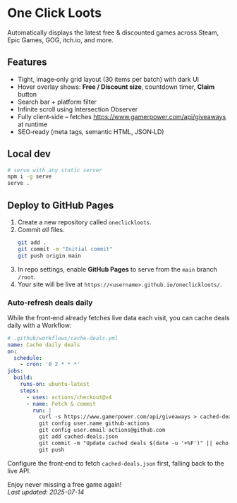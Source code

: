 # One Click Loots

Automatically displays the latest free & discounted games across Steam, Epic Games, GOG, itch.io, and more.

## Features
- Tight, image‑only grid layout (30 items per batch) with dark UI  
- Hover overlay shows: **Free / Discount size**, countdown timer, **Claim** button  
- Search bar + platform filter  
- Infinite scroll using Intersection Observer  
- Fully client‑side – fetches https://www.gamerpower.com/api/giveaways at runtime  
- SEO‑ready (meta tags, semantic HTML, JSON‑LD)

## Local dev

```bash
# serve with any static server
npm i -g serve
serve .
```

## Deploy to GitHub Pages

1. Create a new repository called `oneclickloots`.  
2. Commit *all* files.  
   ```bash
   git add .
   git commit -m "Initial commit"
   git push origin main
   ```
3. In repo settings, enable **GitHub Pages** to serve from the `main` branch `/root`.  
4. Your site will be live at `https://<username>.github.io/oneclickloots/`.  

### Auto‑refresh deals daily

While the front‑end already fetches live data each visit, you can cache deals daily with a Workflow:

```yaml
# .github/workflows/cache-deals.yml
name: Cache daily deals
on:
  schedule:
    - cron: '0 2 * * *'
jobs:
  build:
    runs-on: ubuntu-latest
    steps:
      - uses: actions/checkout@v4
      - name: Fetch & commit
        run: |
          curl -s https://www.gamerpower.com/api/giveaways > cached-deals.json
          git config user.name github-actions
          git config user.email actions@github.com
          git add cached-deals.json
          git commit -m "Update cached deals $(date -u '+%F')" || echo "No changes"
          git push
```

Configure the front‑end to fetch `cached-deals.json` first, falling back to the live API.

Enjoy never missing a free game again!  
_Last updated: 2025-07-14_
